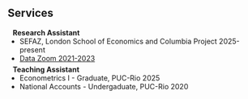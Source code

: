 ## Services

<h4 style="margin:0 10px 0;">Research Assistant</h4>

<ul style="margin:0 0 5px;">
  <li><autocolor>SEFAZ, London School of Economics and Columbia Project 2025-present</autocolor></a></li>
  <li><a href="https://www.econ.puc-rio.br/datazoom/english/index.html"><autocolor>Data Zoom 2021-2023</autocolor></a></li>
</ul>

<h4 style="margin:0 10px 0;">Teaching Assistant</h4>

<ul style="margin:0 0 20px;">
  <li><autocolor>Econometrics I - Graduate, PUC-Rio 2025</autocolor></li>
  <li><autocolor>National Accounts - Undergaduate, PUC-Rio 2020 </autocolor></li>
</ul>